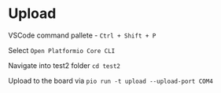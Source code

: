 # Upload

VSCode command pallete - `Ctrl + Shift + P`

Select `Open Platformio Core CLI`

Navigate into test2 folder `cd test2`

Upload to the board via `pio run -t upload --upload-port COM4`
